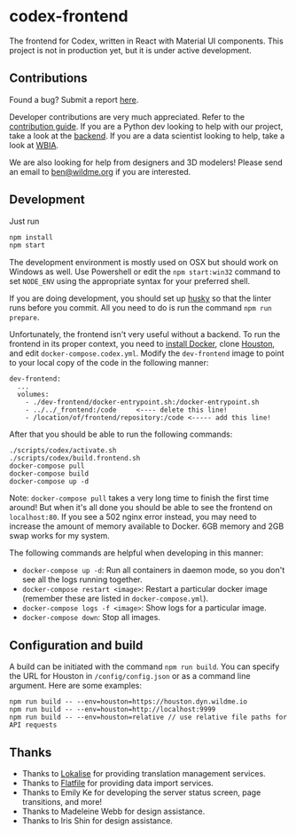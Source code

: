 # codex-frontend

The frontend for Codex, written in React with Material UI components. This project is not in production yet, but it is under active development.

## Contributions

Found a bug? Submit a report [here](https://github.com/WildMeOrg/codex-frontend/issues/new).

Developer contributions are very much appreciated. Refer to the [contribution guide](https://github.com/WildMeOrg/codex-frontend/blob/master/CONTRIBUTION_GUIDE.md). If you are a Python dev looking to help with our project, take a look at the [backend](https://github.com/WildMeOrg/houston). If you are a data scientist looking to help, take a look at [WBIA](https://github.com/WildMeOrg/wildbook-ia).

We are also looking for help from designers and 3D modelers! Please send an email to ben@wildme.org if you are interested.

## Development

Just run

```js
npm install
npm start
```

The development environment is mostly used on OSX but should work on Windows as well. Use Powershell or edit the `npm start:win32` command to set `NODE_ENV` using the appropriate syntax for your preferred shell.

If you are doing development, you should set up [husky](https://github.com/typicode/husky) so that the linter runs before you commit. All you need to do is run the command `npm run prepare`.

Unfortunately, the frontend isn't very useful without a backend. To run the frontend in its proper context, you need to [install Docker](https://docs.docker.com/get-docker/), clone [Houston](https://github.com/WildMeOrg/houston), and edit `docker-compose.codex.yml`. Modify the `dev-frontend` image to point to your local copy of the code in the following manner:

```
dev-frontend:
  ...
  volumes:
    - ./dev-frontend/docker-entrypoint.sh:/docker-entrypoint.sh
    - ../../_frontend:/code     <---- delete this line!
    - /location/of/frontend/repository:/code <----- add this line!
```

After that you should be able to run the following commands:

```
./scripts/codex/activate.sh
./scripts/codex/build.frontend.sh
docker-compose pull
docker-compose build
docker-compose up -d
```

Note: `docker-compose pull` takes a very long time to finish the first time around! But when it's all done you should be able to see the frontend on `localhost:80`. If you see a 502 nginx error instead, you may need to increase the amount of memory available to Docker. 6GB memory and 2GB swap works for my system.

The following commands are helpful when developing in this manner:

- `docker-compose up -d`: Run all containers in daemon mode, so you don't see all the logs running together.
- `docker-compose restart <image>`: Restart a particular docker image (remember these are listed in `docker-compose.yml`).
- `docker-compose logs -f <image>`: Show logs for a particular image.
- `docker-compose down`: Stop all images.

## Configuration and build

A build can be initiated with the command `npm run build`. You can specify the URL for Houston in `/config/config.json` or as a command line argument. Here are some examples:

```
npm run build -- --env=houston=https://houston.dyn.wildme.io
npm run build -- --env=houston=http://localhost:9999
npm run build -- --env=houston=relative // use relative file paths for API requests
```

## Thanks

- Thanks to [Lokalise](https://lokalise.com/) for providing translation management services.
- Thanks to [Flatfile](https://flatfile.io/) for providing data import services.
- Thanks to Emily Ke for developing the server status screen, page transitions, and more!
- Thanks to Madeleine Webb for design assistance.
- Thanks to Iris Shin for design assistance.
